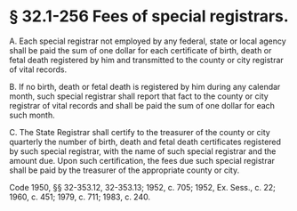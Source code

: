 # § 32.1-256 Fees of special registrars.

<p>A. Each special registrar not employed by any federal, state or local agency shall be paid the sum of one dollar for each certificate of birth, death or fetal death registered by him and transmitted to the county or city registrar of vital records.</p><p>B. If no birth, death or fetal death is registered by him during any calendar month, such special registrar shall report that fact to the county or city registrar of vital records and shall be paid the sum of one dollar for each such month.</p><p>C. The State Registrar shall certify to the treasurer of the county or city quarterly the number of birth, death and fetal death certificates registered by such special registrar, with the name of such special registrar and the amount due. Upon such certification, the fees due such special registrar shall be paid by the treasurer of the appropriate county or city.</p><p>Code 1950, §§ 32-353.12, 32-353.13; 1952, c. 705; 1952, Ex. Sess., c. 22; 1960, c. 451; 1979, c. 711; 1983, c. 240.</p>